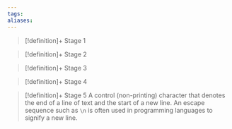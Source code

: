 ```yaml
---
tags:
aliases:
---
```


> [!definition]+ Stage 1
>

> [!definition]+ Stage 2
>

> [!definition]+ Stage 3
>

> [!definition]+ Stage 4
>

> [!definition]+ Stage 5
> A control (non-printing) character that denotes the end of a line of text and the start of a new line. An escape sequence such as `\n` is often used in programming languages to signify a new line.



